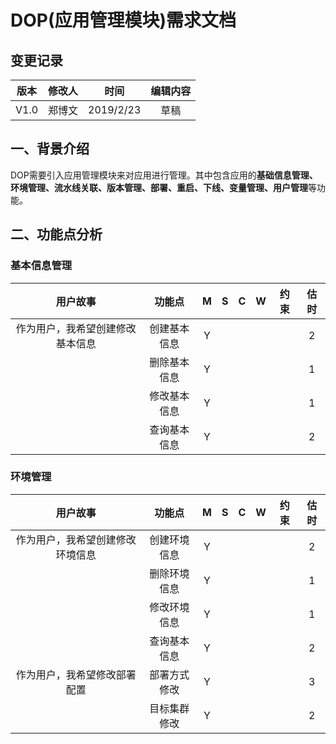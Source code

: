 # DOP(应用管理模块)需求文档
## 变更记录
|版本|修改人|时间|编辑内容|
|:--:|:---:|:--:|:---:|
|V1.0|郑博文|2019/2/23|草稿|

## 一、背景介绍
DOP需要引入应用管理模块来对应用进行管理。其中包含应用的**基础信息管理、环境管理、流水线关联、版本管理、部署、重启、下线、变量管理、用户管理**等功能。

## 二、功能点分析
### 基本信息管理 ###
|用户故事|功能点|M|S|C|W|约束|估时|
|:-----:|:----:|:-:|:-:|:-:|:-:|:-:|:-:|
|作为用户，我希望创建修改基本信息|创建基本信息|Y| | | | |2|
| |删除基本信息|Y| | | | |1|
| |修改基本信息|Y| | | | |1|
| |查询基本信息|Y| | | | |2|


### 环境管理 ###
|用户故事|功能点|M|S|C|W|约束|估时|
|:-----:|:----:|:-:|:-:|:-:|:-:|:-:|:-:|
|作为用户，我希望创建修改环境信息|创建环境信息|Y| | | | |2|
| |删除环境信息|Y| | | | |1|
| |修改环境信息|Y| | | | |1|
| |查询基本信息|Y| | | | |2|
|作为用户，我希望修改部署配置|部署方式修改|Y| | | | |3|
| |目标集群修改|Y| | | | |2|
